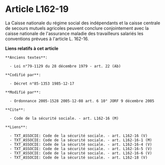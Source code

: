 # Article L162-19

La Caisse nationale du régime social des indépendants et la caisse centrale de secours mutuels agricoles peuvent conclure
conjointement avec la caisse nationale de l'assurance maladie des travailleurs salariés les conventions prévues à l'article
L. 162-16.

**Liens relatifs à cet article**

	**Anciens textes**:

	  - Loi n°79-1129 du 28 décembre 1979 - art. 22 (Ab)

	**Codifié par**:

	  - Décret n°85-1353 1985-12-17

	**Modifié par**:

	  - Ordonnance 2005-1528 2005-12-08 art. 6 10° JORF 9 décembre 2005

	**Cite**:

	  - Code de la sécurité sociale. - art. L162-16 (M)

	**Liens**:

	  - TXT_ASSOCIE: Code de la sécurité sociale. - art. L162-16 (V)
	  - TXT_ASSOCIE: Code de la sécurité sociale. - art. L162-16-1 (M)
	  - TXT_ASSOCIE: Code de la sécurité sociale. - art. L162-16-4 (V)
	  - TXT_ASSOCIE: Code de la sécurité sociale. - art. L162-16-5 (V)
	  - TXT_ASSOCIE: Code de la sécurité sociale. - art. L162-16-6 (V)
	  - TXT_ASSOCIE: Code de la sécurité sociale. - art. L162-18 (V)
